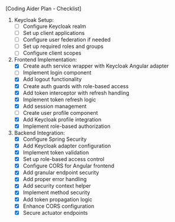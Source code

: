 [Coding Aider Plan - Checklist]

1. Keycloak Setup:
    - [ ] Configure Keycloak realm
    - [ ] Set up client applications
    - [ ] Configure user federation if needed
    - [ ] Set up required roles and groups
    - [ ] Configure client scopes

2. Frontend Implementation:
    - [x] Create auth service wrapper with Keycloak Angular adapter
    - [ ] Implement login component
    - [x] Add logout functionality
    - [x] Create auth guards with role-based access
    - [x] Add token interceptor with refresh handling
    - [x] Implement token refresh logic
    - [x] Add session management
    - [ ] Create user profile component
    - [x] Add Keycloak profile integration
    - [x] Implement role-based authorization

3. Backend Integration:
    - [x] Configure Spring Security
    - [x] Add Keycloak adapter configuration
    - [x] Implement token validation
    - [x] Set up role-based access control
    - [x] Configure CORS for Angular frontend
    - [x] Add granular endpoint security
    - [x] Add proper error handling
    - [x] Add security context helper
    - [x] Implement method security
    - [x] Add token propagation logic
    - [x] Enhance CORS configuration
    - [x] Secure actuator endpoints
